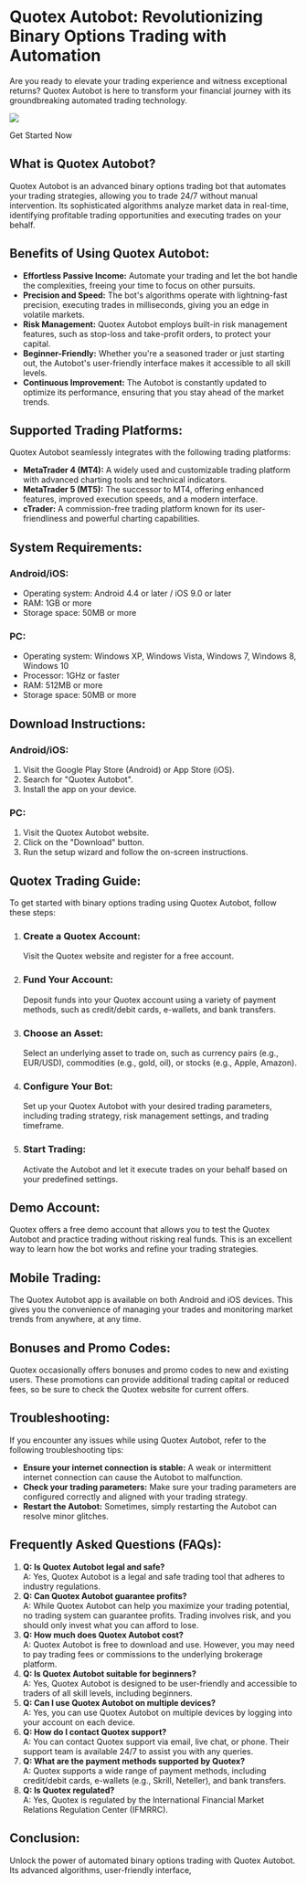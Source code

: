 

# Quotex Autobot: Revolutionizing Binary Options Trading with Automation

Are you ready to elevate your trading experience and witness exceptional
returns? Quotex Autobot is here to transform your financial journey with
its groundbreaking automated trading technology.

[![](https://static.quotex.io/files/4_en/300_250.jpg)](https://traff.sbs/brokerqxlid)

Get Started Now




## What is Quotex Autobot?

Quotex Autobot is an advanced binary options trading bot that automates
your trading strategies, allowing you to trade 24/7 without manual
intervention. Its sophisticated algorithms analyze market data in
real-time, identifying profitable trading opportunities and executing
trades on your behalf.

## Benefits of Using Quotex Autobot:

-   **Effortless Passive Income:** Automate your trading and let the bot
    handle the complexities, freeing your time to focus on other
    pursuits.
-   **Precision and Speed:** The bot\'s algorithms operate with
    lightning-fast precision, executing trades in milliseconds, giving
    you an edge in volatile markets.
-   **Risk Management:** Quotex Autobot employs built-in risk management
    features, such as stop-loss and take-profit orders, to protect your
    capital.
-   **Beginner-Friendly:** Whether you\'re a seasoned trader or just
    starting out, the Autobot\'s user-friendly interface makes it
    accessible to all skill levels.
-   **Continuous Improvement:** The Autobot is constantly updated to
    optimize its performance, ensuring that you stay ahead of the market
    trends.

## Supported Trading Platforms:

Quotex Autobot seamlessly integrates with the following trading
platforms:

-   **MetaTrader 4 (MT4):** A widely used and customizable trading
    platform with advanced charting tools and technical indicators.
-   **MetaTrader 5 (MT5):** The successor to MT4, offering enhanced
    features, improved execution speeds, and a modern interface.
-   **cTrader:** A commission-free trading platform known for its
    user-friendliness and powerful charting capabilities.

## System Requirements:

### Android/iOS:

-   Operating system: Android 4.4 or later / iOS 9.0 or later
-   RAM: 1GB or more
-   Storage space: 50MB or more

### PC:

-   Operating system: Windows XP, Windows Vista, Windows 7, Windows 8,
    Windows 10
-   Processor: 1GHz or faster
-   RAM: 512MB or more
-   Storage space: 50MB or more

## Download Instructions:

### Android/iOS:

1.  Visit the Google Play Store (Android) or App Store (iOS).
2.  Search for "Quotex Autobot".
3.  Install the app on your device.

### PC:

1.  Visit the Quotex Autobot website.
2.  Click on the "Download" button.
3.  Run the setup wizard and follow the on-screen instructions.

## Quotex Trading Guide:

To get started with binary options trading using Quotex Autobot, follow
these steps:

1.  ### Create a Quotex Account:

    Visit the Quotex website and register for a free account.

2.  ### Fund Your Account:

    Deposit funds into your Quotex account using a variety of payment
    methods, such as credit/debit cards, e-wallets, and bank transfers.

3.  ### Choose an Asset:

    Select an underlying asset to trade on, such as currency pairs
    (e.g., EUR/USD), commodities (e.g., gold, oil), or stocks (e.g.,
    Apple, Amazon).

4.  ### Configure Your Bot:

    Set up your Quotex Autobot with your desired trading parameters,
    including trading strategy, risk management settings, and trading
    timeframe.

5.  ### Start Trading:

    Activate the Autobot and let it execute trades on your behalf based
    on your predefined settings.

## Demo Account:

Quotex offers a free demo account that allows you to test the Quotex
Autobot and practice trading without risking real funds. This is an
excellent way to learn how the bot works and refine your trading
strategies.

## Mobile Trading:

The Quotex Autobot app is available on both Android and iOS devices.
This gives you the convenience of managing your trades and monitoring
market trends from anywhere, at any time.

## Bonuses and Promo Codes:

Quotex occasionally offers bonuses and promo codes to new and existing
users. These promotions can provide additional trading capital or
reduced fees, so be sure to check the Quotex website for current offers.

## Troubleshooting:

If you encounter any issues while using Quotex Autobot, refer to the
following troubleshooting tips:

-   **Ensure your internet connection is stable:** A weak or
    intermittent internet connection can cause the Autobot to
    malfunction.
-   **Check your trading parameters:** Make sure your trading parameters
    are configured correctly and aligned with your trading strategy.
-   **Restart the Autobot:** Sometimes, simply restarting the Autobot
    can resolve minor glitches.

## Frequently Asked Questions (FAQs):

1.  **Q: Is Quotex Autobot legal and safe?**\
    A: Yes, Quotex Autobot is a legal and safe trading tool that adheres
    to industry regulations.
2.  **Q: Can Quotex Autobot guarantee profits?**\
    A: While Quotex Autobot can help you maximize your trading
    potential, no trading system can guarantee profits. Trading involves
    risk, and you should only invest what you can afford to lose.
3.  **Q: How much does Quotex Autobot cost?**\
    A: Quotex Autobot is free to download and use. However, you may need
    to pay trading fees or commissions to the underlying brokerage
    platform.
4.  **Q: Is Quotex Autobot suitable for beginners?**\
    A: Yes, Quotex Autobot is designed to be user-friendly and
    accessible to traders of all skill levels, including beginners.
5.  **Q: Can I use Quotex Autobot on multiple devices?**\
    A: Yes, you can use Quotex Autobot on multiple devices by logging
    into your account on each device.
6.  **Q: How do I contact Quotex support?**\
    A: You can contact Quotex support via email, live chat, or phone.
    Their support team is available 24/7 to assist you with any queries.
7.  **Q: What are the payment methods supported by Quotex?**\
    A: Quotex supports a wide range of payment methods, including
    credit/debit cards, e-wallets (e.g., Skrill, Neteller), and bank
    transfers.
8.  **Q: Is Quotex regulated?**\
    A: Yes, Quotex is regulated by the International Financial Market
    Relations Regulation Center (IFMRRC).

## Conclusion:

Unlock the power of automated binary options trading with Quotex
Autobot. Its advanced algorithms, user-friendly interface,

